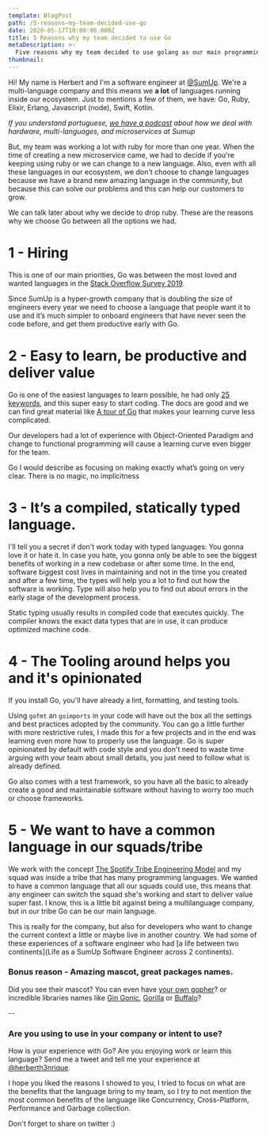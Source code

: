 ```yaml
---
template: BlogPost
path: /5-reasons-my-team-decided-use-go
date: 2020-05-17T10:00:00.000Z
title: 5 Reasons why my team decided to use Go
metaDescription: >-
  Five reasons why my team decided to use golang as our main programming language
thumbnail:
---
```


Hi! My name is Herbert and I'm a software engineer at [@SumUp](https://twitter.com/sumupeng). We're a multi-language company and this means we **a lot** of languages running inside our ecosystem. Just to mentions a few of them, we have: Go, Ruby, Elixir, Erlang, Javascript (node), Swift, Kotlin.

_If you understand portuguese, [we have a podcast](https://hipsters.tech/hardware-multiplas-linguagens-e-microsservicos-na-sumup-hipsters-on-the-road-30/) about how we deal with hardware, multi-languages, and microservices at Sumup_

But, my team was working a lot with ruby for more than one year. When the time of creating a new microservice came, we had to decide if you're keeping using ruby or we can change to a new language. Also, even with all these languages in our ecosystem, we don't choose to change languages because we have a brand new amazing language in the community, but because this can solve our problems and this can help our customers to grow.

We can talk later about why we decide to drop ruby. These are the reasons why we choose Go between all the options we had.

# 1 - Hiring

This is one of our main priorities, Go was between the most loved and wanted languages in the [Stack Overflow Survey 2019](https://insights.stackoverflow.com/survey/2019#most-loved-dreaded-and-wanted).

Since SumUp is a hyper-growth company that is doubling the size of engineers every year we need to choose a language that people want it to use and it’s much simpler to onboard engineers that have never seen the code before, and get them productive early with Go.

# 2 - Easy to learn, be productive and deliver value

Go is one of the easiest languages to learn possible, he had only [25 keywords](https://golang.org/ref/spec#Keywords), and this super easy to start coding. The docs are good and we can find great material like [A tour of Go](https://tour.golang.org/welcome/1) that makes your learning curve less complicated.

Our developers had a lot of experience with Object-Oriented Paradigm and change to functional programming will cause a learning curve even bigger for the team.

Go I would describe as focusing on making exactly what’s going on very clear. There is no magic, no implicitness

# 3 - It’s a compiled, statically typed language.

I'll tell you a secret if don't work today with typed languages: You gonna love it or hate it.
In case you hate, you gonna only be able to see the biggest benefits of working in a new codebase or after some time.
In the end, software biggest cost lives in maintaining and not in the time you created and after a few time, the types will help you a lot to find out how the software is working.
Type will also help you to find out about errors in the early stage of the development process.

Static typing usually results in compiled code that executes quickly. The compiler knows the exact data types that are in use, it can produce optimized machine code.

# 4 - The Tooling around helps you and it's opinionated

If you install Go, you'll have already a lint, formatting, and testing tools.

Using `gofmt` an `goimports` in your code will have out the box all the settings and best practices adopted by the community.
You can go a little further with more restrictive rules, I made this for a few projects and in the end was learning even more how to properly use the language.
Go is super opinionated by default with code style and you don't need to waste time arguing with your team about small details, you just need to follow what is already defined.

Go also comes with a test framework, so you have all the basic to already create a good and maintainable software without having to worry too much or choose frameworks.

# 5 - We want to have a common language in our squads/tribe

We work with the concept [The Spotify Tribe Engineering Model](https://medium.com/scaled-agile-framework/exploring-key-elements-of-spotifys-agile-scaling-model-471d2a23d7ea) and my squad was inside a tribe that has many programming languages. We wanted to have a common language that all our squads could use, this means that any engineer can switch the squad she's working and start to deliver value super fast. I know, this is a little bit against being a multilanguage company, but in our tribe Go can be our main language.

This is really for the company, but also for developers who want to change the current context a little or maybe live in another country.
We had some of these experiences of a software engineer who had [a life between two continents](Life as a SumUp Software Engineer across 2 continents).

### Bonus reason - Amazing mascot, great packages names.

Did you see their mascot? You can even have [your own gopher](https://gopherize.me/)? or incredible libraries names like [Gin Gonic](https://github.com/gin-gonic/gin), [Gorilla](https://www.gorillatoolkit.org/) or [Buffalo](https://gobuffalo.io/en/)?

--

### Are you using to use in your company or intent to use?

How is your experience with Go? Are you enjoying work or learn this language? Send me a tweet and tell me your experience at [@herberth3nrique](https://twitter.com/herberth3nrique).

I hope you liked the reasons I showed to you, I tried to focus on what are the benefits that the language bring to my team, so I try to not mention the most common benefits of the language like Concurrency, Cross-Platform, Performance and Garbage collection.

Don't forget to share on twitter :)
